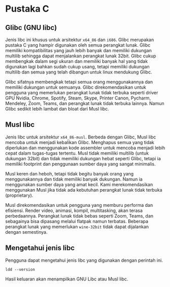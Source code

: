# Pustaka C

## Glibc (GNU libc)

Jenis libc ini khusus untuk arsitektur `x64_86` dan `i686`. Glibc merupakan pustaka C yang hampir digunakan oleh semua perangkat lunak. Glibc memiliki kompatibilitas yang jauh lebih banyak dan memiliki dukungan multilib sehingga dapat menjalankan perangkat lunak 32bit. Glibc cukup membengkak dalam segi ukuran dan memiliki banyak hal yang tidak digunakan lagi bahkan sudah cukup usang, tetapi memiliki dukungan multilib dan semua yang telah dibangun untuk linux mendukung Glibc.

Glibc sifatnya membengkak tetapi semua orang menggunakannya dan memiliki dukungan untuk semuanya. Glibc direkomendasikan untuk pengguna yang memerlukan perangkat lunak tidak terbuka seperti driver GPU Nvidia, Chrome, Spotify, Steam, Skype, Printer Canon, Pycharm, Mendeley, Zoom, Teams, dan perangkat lunak tidak terbuka lainnya. Namun Glibc sedikit lebih lambat dan bloat dari Musl libc.

## Musl libc

Jenis libc untuk arsitektur `x64_86-musl`. Berbeda dengan Glibc, Musl libc mencoba untuk menjadi kebalikan Glibc. Menghapus semua yang tidak diperlukan dan menggunakan kode assembler untuk mencoba menjadi lebih cepat dalam tugas-tugas tertentu. Musl tidak memiliki multilib (untuk dukungan 32bit) dan tidak memiliki dukungan hebat seperti Glibc, tetapi ia memiliki footprint dan penggunaan sumber daya yang sangat minimalis.

Musl keren dan heboh, tetapi tidak begitu banyak orang yang menggunakannya dan tidak memiliki banyak dukungan. Namun ia menggunakan sumber daya yang amat kecil. Kami merekomendasikan menggunakan Musl jika tidak ada kebutuhan perangkat lunak tidak terbuka (proprietary).

Musl direkomendasikan untuk pengguna yang memburu performa dan efisiensi. Render video, animasi, kompil, multitasking, akan terasa perbedaannya. Perangkat lunak tidak bebas seperti Zoom, Teams, dan sebagainya bisa dipasang melalui flatpak namun terbatas. Beberapa perangkat lunak yang memerlukan `wine-32bit` tidak dapat dijalankan dengan semestinya.

## Mengetahui jenis libc

Pengguna dapat mengetahui jenis libc yang digunakan dengan perintah ini.

```
ldd --version
```

Hasil keluaran akan menampilkan GNU Libc atau Musl libc.
